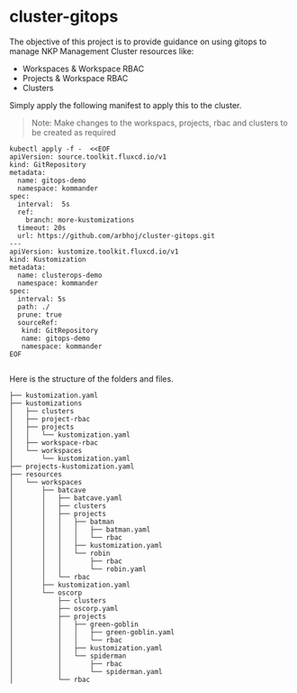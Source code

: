 # cluster-gitops

The objective of this project is to provide guidance on using gitops to manage NKP Management Cluster resources like:
- Workspaces & Workspace RBAC
- Projects & Workspace RBAC
- Clusters

Simply apply the following manifest to apply this to the cluster.
> Note: Make changes to the workspacs, projects, rbac and clusters to be created as required

```
kubectl apply -f -  <<EOF
apiVersion: source.toolkit.fluxcd.io/v1
kind: GitRepository
metadata:
  name: gitops-demo
  namespace: kommander
spec:
  interval:  5s
  ref:
    branch: more-kustomizations
  timeout: 20s
  url: https://github.com/arbhoj/cluster-gitops.git
---
apiVersion: kustomize.toolkit.fluxcd.io/v1
kind: Kustomization
metadata:
  name: clusterops-demo
  namespace: kommander
spec:
  interval: 5s
  path: ./
  prune: true
  sourceRef:
   kind: GitRepository
   name: gitops-demo
   namespace: kommander
EOF


```

Here is the structure of the folders and files. 
```
├── kustomization.yaml
├── kustomizations
│   ├── clusters
│   ├── project-rbac
│   ├── projects
│   │   └── kustomization.yaml
│   ├── workspace-rbac
│   └── workspaces
│       └── kustomization.yaml
├── projects-kustomization.yaml
├── resources
│   └── workspaces
│       ├── batcave
│       │   ├── batcave.yaml
│       │   ├── clusters
│       │   ├── projects
│       │   │   ├── batman
│       │   │   │   ├── batman.yaml
│       │   │   │   └── rbac
│       │   │   ├── kustomization.yaml
│       │   │   └── robin
│       │   │       ├── rbac
│       │   │       └── robin.yaml
│       │   └── rbac
│       ├── kustomization.yaml
│       └── oscorp
│           ├── clusters
│           ├── oscorp.yaml
│           ├── projects
│           │   ├── green-goblin
│           │   │   ├── green-goblin.yaml
│           │   │   └── rbac
│           │   ├── kustomization.yaml
│           │   └── spiderman
│           │       ├── rbac
│           │       └── spiderman.yaml
│           └── rbac
```
